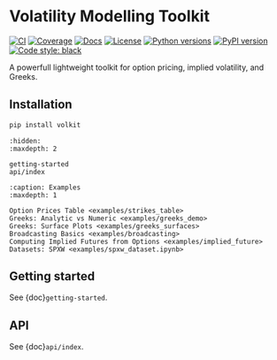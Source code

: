 # Volatility Modelling Toolkit

[![CI](https://github.com/sitmo/volkit/actions/workflows/tests.yml/badge.svg)](https://github.com/sitmo/volkit/actions/workflows/tests.yml)
[![Coverage](https://codecov.io/gh/sitmo/volkit/branch/main/graph/badge.svg)](https://codecov.io/gh/sitmo/volkit)
[![Docs](https://readthedocs.org/projects/volkit/badge/?version=latest)](https://volkit.readthedocs.io/en/latest/)
[![License](https://img.shields.io/pypi/l/volkit.svg)](https://github.com/sitmo/volkit/blob/main/LICENSE)
[![Python versions](https://img.shields.io/pypi/pyversions/volkit.svg)](https://pypi.org/project/volkit/)
[![PyPI version](https://img.shields.io/pypi/v/volkit.svg)](https://pypi.org/project/volkit/)
[![Code style: black](https://img.shields.io/badge/code%20style-black-000000.svg)](https://github.com/psf/black)


A powerfull lightweight toolkit for option pricing, implied volatility, and Greeks.


## Installation
```bash
pip install volkit
```
```{toctree}
:hidden:
:maxdepth: 2

getting-started
api/index
```


```{toctree}
:caption: Examples
:maxdepth: 1

Option Prices Table <examples/strikes_table>
Greeks: Analytic vs Numeric <examples/greeks_demo>
Greeks: Surface Plots <examples/greeks_surfaces>
Broadcasting Basics <examples/broadcasting>
Computing Implied Futures from Options <examples/implied_future>
Datasets: SPXW <examples/spxw_dataset.ipynb>

```


## Getting started
See {doc}`getting-started`.

## API
See {doc}`api/index`.
